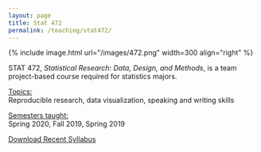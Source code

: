 ```yaml
---
layout: page
title: Stat 472
permalink: /teaching/stat472/
---
```



{% include image.html url="/images/472.png" width=300 align="right" %} 

STAT 472, <i>Statistical Research: Data, Design, and Methods</i>, is a team project-based course required for statistics majors.

<u>Topics:</u> <br>
Reproducible research, data visualization, speaking and writing skills

<u>Semesters taught:</u><br>
Spring 2020, Fall 2019, Spring 2019

[Download Recent Syllabus](/teaching/472-syllabus.pdf)
